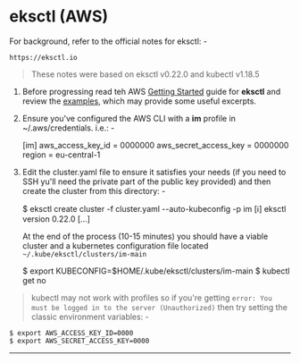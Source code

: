 # eksctl (AWS)

For background, refer to the official notes for eksctl: -

    https://eksctl.io

>   These notes were based on eksctl v0.22.0 and kubectl v1.18.5
    
1.  Before progressing read teh AWS [Getting Started] guide for **eksctl**
    and review the [examples], which may provide some useful excerpts.

2.  Ensure you've configured the AWS CLI with a **im** profile
    in ~/.aws/credentials. i.e.: -

    [im]
    aws_access_key_id = 0000000
    aws_secret_access_key = 0000000
    region = eu-central-1

3.  Edit the cluster.yaml file to ensure it satisfies your needs
    (if you need to SSH yu'll need the private part of the public key provided)
    and then create the cluster from this directory: -
    
    $ eksctl create cluster -f cluster.yaml --auto-kubeconfig -p im
    [ℹ]  eksctl version 0.22.0
    [...]
    
    At the end of the process (10-15 minutes) you should have a viable cluster
    and a kubernetes configuration file located `~/.kube/eksctl/clusters/im-main`
    
    $ export KUBECONFIG=$HOME/.kube/eksctl/clusters/im-main
    $ kubectl get no
    
>   kubectl may not work with profiles so if you're getting
    `error: You must be logged in to the server (Unauthorized)` then
    try setting the classic environment variables: -
    
    $ export AWS_ACCESS_KEY_ID=0000
    $ export AWS_SECRET_ACCESS_KEY=0000
    
---

[getting started]: https://docs.aws.amazon.com/eks/latest/userguide/getting-started-eksctl.html
[examples]: https://github.com/weaveworks/eksctl/tree/master/examples
